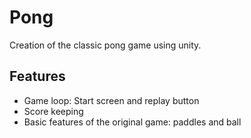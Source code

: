 # Pong 

Creation of the classic pong game using unity.

## Features
- Game loop: Start screen and replay button
- Score keeping
- Basic features of the original game: paddles and ball
